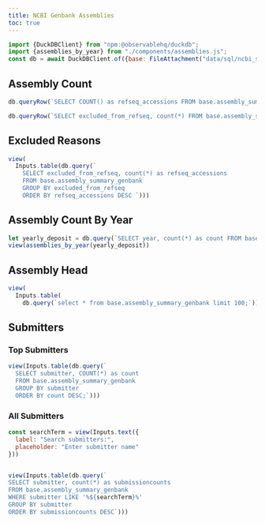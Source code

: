```yaml
---
title: NCBI Genbank Assemblies
toc: true
---
```



```js
import {DuckDBClient} from "npm:@observablehq/duckdb";
import {assemblies_by_year} from "./components/assemblies.js";
const db = await DuckDBClient.of({base: FileAttachment("data/sql/ncbi_stats.duckdb")});
```


## Assembly Count

```js
db.queryRow(`SELECT COUNT() as refseq_accessions FROM base.assembly_summary_genbank`)
```


```js
db.queryRow(`SELECT excluded_from_refseq, count(*) FROM base.assembly_summary_genbank GROUP BY excluded_from_refseq`)
```




## Excluded Reasons

```js
view(
  Inputs.table(db.query(`
    SELECT excluded_from_refseq, count(*) as refseq_accessions
    FROM base.assembly_summary_genbank
    GROUP BY excluded_from_refseq
    ORDER BY refseq_accessions DESC `)))
```


## Assembly Count By Year

```js
let yearly_deposit = db.query(`SELECT year, count(*) as count FROM base.assembly_summary_genbank GROUP BY year;`);
view(assemblies_by_year(yearly_deposit))
```

## Assembly Head

```js
view(
  Inputs.table(
    db.query(`select * from base.assembly_summary_genbank limit 100;`)));

```

## Submitters

### Top Submitters

```js
view(Inputs.table(db.query(`
  SELECT submitter, COUNT(*) as count
  FROM base.assembly_summary_genbank
  GROUP BY submitter
  ORDER BY count DESC;`)))
```



### All Submitters

```js
const searchTerm = view(Inputs.text({
  label: "Search submitters:",
  placeholder: "Enter submitter name"
}))
```

```js

view(Inputs.table(db.query(`
SELECT submitter, count(*) as submissioncounts
FROM base.assembly_summary_genbank
WHERE submitter LIKE '%${searchTerm}%'
GROUP BY submitter
ORDER BY submissioncounts DESC`)))
```
